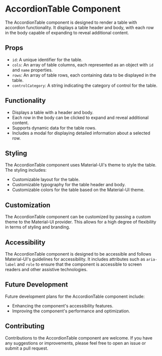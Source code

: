 # AccordionTable Component

The AccordionTable component is designed to render a table with accordion functionality. It displays a table header and body, with each row in the body capable of expanding to reveal additional content.

## Props

- `id`: A unique identifier for the table.
- `cols`: An array of table columns, each represented as an object with `id` and `name` properties.
- `rows`: An array of table rows, each containing data to be displayed in the table.
- `controlCategory`: A string indicating the category of control for the table.

## Functionality

- Displays a table with a header and body.
- Each row in the body can be clicked to expand and reveal additional content.
- Supports dynamic data for the table rows.
- Includes a modal for displaying detailed information about a selected row.

## Styling

The AccordionTable component uses Material-UI's theme to style the table. The styling includes:

- Customizable layout for the table.
- Customizable typography for the table header and body.
- Customizable colors for the table based on the Material-UI theme.

## Customization

The AccordionTable component can be customized by passing a custom theme to the Material-UI provider. This allows for a high degree of flexibility in terms of styling and branding.

## Accessibility

The AccordionTable component is designed to be accessible and follows Material-UI's guidelines for accessibility. It includes attributes such as `aria-label` and `role` to ensure that the component is accessible to screen readers and other assistive technologies.

## Future Development

Future development plans for the AccordionTable component include:

- Enhancing the component's accessibility features.
- Improving the component's performance and optimization.

## Contributing

Contributions to the AccordionTable component are welcome. If you have any suggestions or improvements, please feel free to open an issue or submit a pull request.
